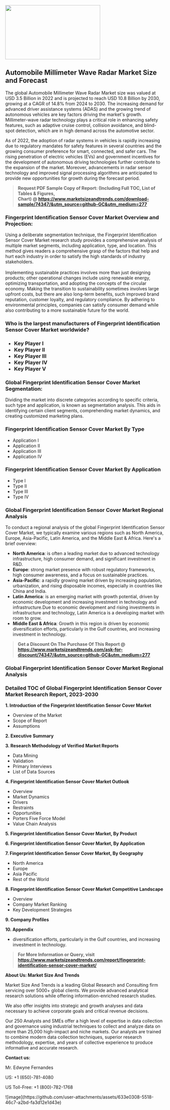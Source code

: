 <p><img class="alignnone size-medium wp-image-20088" src="https://ffe5etoiles.com/wp-content/uploads/2024/12/MST1-300x171.png" alt="" width="300" height="171" /></p><h2>Automobile Millimeter Wave Radar Market Size and Forecast</h2><p>The global Automobile Millimeter Wave Radar Market size was valued at USD 3.5 Billion in 2022 and is projected to reach USD 10.8 Billion by 2030, growing at a CAGR of 14.8% from 2024 to 2030. The increasing demand for advanced driver assistance systems (ADAS) and the growing trend of autonomous vehicles are key factors driving the market's growth. Millimeter-wave radar technology plays a critical role in enhancing safety features, such as adaptive cruise control, collision avoidance, and blind-spot detection, which are in high demand across the automotive sector.</p><p>As of 2022, the adoption of radar systems in vehicles is rapidly increasing due to regulatory mandates for safety features in several countries and the growing consumer preference for smart, connected, and safer cars. The rising penetration of electric vehicles (EVs) and government incentives for the development of autonomous driving technologies further contribute to the expansion of the market. Moreover, advancements in radar sensor technology and improved signal processing algorithms are anticipated to provide new opportunities for growth during the forecast period.</p></p><blockquote id="" class=""><strong>Request PDF Sample Copy of Report: (Including Full TOC, List of Tables &amp; Figures, Chart)&nbsp;@&nbsp;<strong><a href="https://www.marketsizeandtrends.com/download-sample/74347/&utm_source=github-GC&utm_medium=277" target="_blank">https://www.marketsizeandtrends.com/download-sample/74347/&utm_source=github-GC&utm_medium=277</a></strong></strong></blockquote><h3 id="" class="">Fingerprint Identification Sensor Cover Market&nbsp;Overview and Projection:</h3><p id="" class="">Using a deliberate segmentation technique, the Fingerprint Identification Sensor Cover Market research study provides a comprehensive analysis of multiple market segments, including application, type, and location. This method gives readers a comprehensive grasp of the factors that help and hurt each industry in order to satisfy the high standards of industry stakeholders. <br /> <br />Implementing sustainable practices involves more than just designing products; other operational changes include using renewable energy, optimizing transportation, and adopting the concepts of the circular economy. Making the transition to sustainability sometimes involves large upfront costs, but there are also long-term benefits, such improved brand reputation, customer loyalty, and regulatory compliance. By adhering to environmental principles, companies can satisfy consumer demand while also contributing to a more sustainable future for the world.</p><h3 id="" class="">Who is the largest manufacturers of&nbsp;Fingerprint Identification Sensor Cover Market worldwide?</h3><h3 class=""><p><ul><li>Key Player I </li><li> Key Player II </li><li> Key Player III </li><li> Key Player IV </li><li> Key Player V</li></ul></p></h3><h3 id="" class="">Global&nbsp;Fingerprint Identification Sensor Cover Market Segmentation:</h3><p id="" class="">Dividing the market into discrete categories according to specific criteria, such type and application, is known as segmentation analysis. This aids in identifying certain client segments, comprehending market dynamics, and creating customized marketing plans.</p><h3 id="" class="">Fingerprint Identification Sensor Cover Market&nbsp;By Type</h3><p><p><ul><li>Application I </li><li> Application II </li><li> Application III </li><li> Application IV</p></li></ul></p></p><h3 id="" class="">Fingerprint Identification Sensor Cover Market&nbsp;By Application</h3><p class=""><p><ul><li>Type I </li><li> Type II </li><li> Type III </li><li> Type IV</li></ul></p></p><h3 id="" class="">Global Fingerprint Identification Sensor Cover Market Regional Analysis</h3><p id="" class="">To conduct a regional analysis of the global Fingerprint Identification Sensor Cover Market, we typically examine various regions such as North America, Europe, Asia-Pacific, Latin America, and the Middle East &amp; Africa. Here's a brief overview:</p><ul><li><strong>North America</strong>: is often a leading market due to advanced technology infrastructure, high consumer demand, and significant investment in R&amp;D.</li><li><strong>Europe</strong>: strong market presence with robust regulatory frameworks, high consumer awareness, and a focus on sustainable practices.</li><li><strong>Asia-Pacific</strong>: a rapidly growing market driven by increasing population, urbanization, and rising disposable incomes, especially in countries like China and India.</li><li><strong>Latin America</strong>: is an emerging market with growth potential, driven by economic development and increasing investment in technology and infrastructure.Due to economic development and rising investments in infrastructure and technology, Latin America is a developing market with room to grow.</li><li><strong>Middle East &amp; Africa</strong>: Growth in this region is driven by economic diversification efforts, particularly in the Gulf countries, and increasing investment in technology.</li></ul><blockquote id="" class=""><strong>Get a Discount On The Purchase Of This Report @ <strong><a href="https://www.marketsizeandtrends.com/ask-for-discount/74347/&utm_source=github-GC&utm_medium=277" target="_blank">https://www.marketsizeandtrends.com/ask-for-discount/74347/&utm_source=github-GC&utm_medium=277</a></strong></strong></blockquote><h3 id="" class="">Global Fingerprint Identification Sensor Cover Market Regional Analysis</h3><h3 id="" class="">Detailed TOC of Global Fingerprint Identification Sensor Cover Market Research Report, 2023-2030</h3><p id="" class=""><strong>1. Introduction of the Fingerprint Identification Sensor Cover Market</strong></p><ul><li>Overview of the Market</li><li>Scope of Report</li><li>Assumptions</li></ul><p id="" class=""><strong>2. Executive Summary</strong></p><p id="" class=""><strong>3. Research Methodology of Verified Market Reports</strong></p><ul><li>Data Mining</li><li>Validation</li><li>Primary Interviews</li><li>List of Data Sources</li></ul><p id="" class=""><strong>4. Fingerprint Identification Sensor Cover Market Outlook</strong></p><ul><li>Overview</li><li>Market Dynamics</li><li>Drivers</li><li>Restraints</li><li>Opportunities</li><li>Porters Five Force Model</li><li>Value Chain Analysis</li></ul><p id="" class=""><strong>5. Fingerprint Identification Sensor Cover Market, By Product</strong></p><p id="" class=""><strong>6. Fingerprint Identification Sensor Cover Market, By Application</strong></p><p id="" class=""><strong>7. Fingerprint Identification Sensor Cover Market, By Geography</strong></p><ul><li>North America</li><li>Europe</li><li>Asia Pacific</li><li>Rest of the World</li></ul><p id="" class=""><strong>8. Fingerprint Identification Sensor Cover Market Competitive Landscape</strong></p><ul><li>Overview</li><li>Company Market Ranking</li><li>Key Development Strategies</li></ul><p id="" class=""><strong>9. Company Profiles</strong></p><p id="" class=""><strong>10. Appendix</strong></p><ul><li>diversification efforts, particularly in the Gulf countries, and increasing investment in technology.</li></ul><blockquote id="" class=""><strong>For More Information or Query, visit <strong><strong><a href="https://www.marketsizeandtrends.com/report/fingerprint-identification-sensor-cover-market/" target="_blank">https://www.marketsizeandtrends.com/report/fingerprint-identification-sensor-cover-market/</a></strong></strong></strong></blockquote><p id="" class=""><strong>About Us: Market Size And Trends</strong></p><p id="" class="">Market Size And Trends is a leading Global Research and Consulting firm servicing over 5000+ global clients. We provide advanced analytical research solutions while offering information-enriched research studies.</p><p id="" class="">We also offer insights into strategic and growth analyses and data necessary to achieve corporate goals and critical revenue decisions.</p><p id="" class="">Our 250 Analysts and SMEs offer a high level of expertise in data collection and governance using industrial techniques to collect and analyze data on more than 25,000 high-impact and niche markets. Our analysts are trained to combine modern data collection techniques, superior research methodology, expertise, and years of collective experience to produce informative and accurate research.</p><p id="" class=""><strong>Contact us:</strong></p><p id="" class="">Mr. Edwyne Fernandes</p><p id="" class="">US: +1 (650)-781-4080</p><p id="" class="">US Toll-Free: +1 (800)-782-1768</p>
![image](https://github.com/user-attachments/assets/633e0308-5518-46c7-a2bd-fa3d12e1d43e)
